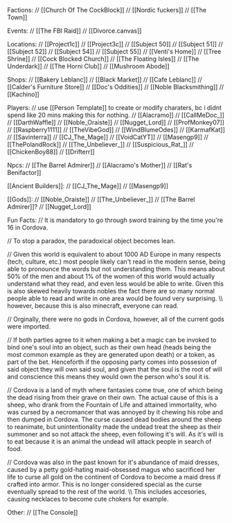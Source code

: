 Factions:
 // [[Church Of The CockBlock]]
 // [[Nordic fuckers]]
 // [[The Town]]

Events:
 // [[The FBI Raid]]
 // [[Divorce.canvas]]

Locations:
 // [[Project1c]]
 // [[Project3c]]
 // [[Subject 50]]
 // [[Subject 51]]
 // [[Subject 52]]
 // [[Subject 54]]
 // [[Subject 55]]
 // [[Venti's Home]]
 // [[Tree Shrine]]
 // [[Cock Blocked Church]]
 // [[The Floating Isles]]
 // [[The Underdark]]
 // [[The Horni Club]]
 // [[Mushroom Abode]]

Shops:
 // [[Bakery Leblanc]]
 // [[Black Market]]
 // [[Cafe Leblanc]]
 // [[Calder's Furniture Store]]
 // [[Doc's Oddities]]
 // [[Noble Blacksmithing]]
 // [[Kachino]]

Players: 
 // use [[Person Template]] to create or modify charaters, bc i didnt spend like 20 mins making this for nothing.
 // [[Alacramo]]
 // [[CallMeDoc_]]
 // [[DarthWaffle]]
 // [[Noble_Oraiste]]
 // [[Nugget_Lord]]
 // [[ProfMonkey07]]
 // [[Raspberry1111]]
 // [[TheVibeGod]]
 // [[WindBlumeOdes]]
 // [[KarmafKat]]
 // [[Savinterra]]
 // [[CJ_The_Mage]]
 // [[VoidCatYT]]
 // [[Masengp9]]
 // [[ThePolandRock]]
 // [[The_Unbeliever_]]
 // [[Suspicious_Rat_]]
 // [[ChickenBoy88]]
 // [[Drifterr]]

Npcs:
 // [[The Barrel Admirer]]
 // [[Alacramo's Mother]]
 // [[Rat's Benifactor]]

[[Ancient Builders]]:
// [[CJ_The_Mage]]
// [[Masengp9]]

[[Gods]]:
 // [[Noble_Oraiste]]
 // [[The_Unbeliever_]]
 // [[The Barrel Admirer]]?
 // [[Nugget_Lord]]

Fun Facts:
 // It is mandatory to go through sword training by the time you're 16 in Cordova.
 
 // To stop a paradox, the paradoxical object becomes lean.
 
 // Given this world is equivalent to about 1000 AD Europe in many respects (tech, culture, etc.) most people likely can't read in the modern sense, being able to pronounce the words but not understanding them. This means about 50% of the men and about 1% of the women of this world would actually understand what they read, and even less would be able to write. Given this is also skewed heavily towards nobles the fact there are so many normal people able to read and write in one area would be found very surprising. 
   \\\ however, because this is also minecraft, everyone can read.
   
 // Orginally, there were no gods in Cordova, however, all of the current gods were imported.
 
 // If both parties agree to it when making a bet a magic can be invoked to bind one's soul into an object, such as their own head (heads being the most common example as they are generated upon death) or a token, as part of the bet. Henceforth if the opposing party comes into possesion of said object they will own said soul, and given that the soul is the root of will and conscience this means they would own the person who's soul it is.

 // Cordova is a land of myth where fantasies come true, one of which being the dead rising from their grave on their own. The actual cause of this is a sheep, who drank from the Fountain of Life and attained immortality, who was cursed by a necromancer that was annoyed by it chewing his robe and then dumped in Cordova. The curse caused dead bodies around the sheep to reanimate, but unintentionality made the undead treat the sheep as their summoner and so not attack the sheep, even following it's will. As it's will is to eat because it is an animal the undead will attack people in search of food.

// Cordova was also in the past known for it's abundance of maid dresses, caused by a petty gold-hating maid-obsessed magus who sacrificed her life to curse all gold on the continent of Cordova to become a maid dress if crafted into armor. This is no longer considered special as the curse eventually spread to the rest of the world.
	\\\ This includes accesories, causing necklaces to become cute chokers for example.


Other:
// [[The Console]]